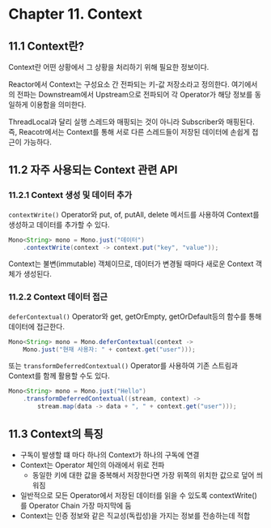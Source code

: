 # Chapter 11. Context

## 11.1 Context란?

Context란 어떤 상황에서 그 상황을 처리하기 위해 필요한 정보이다.

Reactor에서 Context는 구성요소 간 전파되는 키-값 저장소라고 정의한다.
여기에서의 전파는 Downstream에서 Upstream으로 전파되어 각 Operator가 해당 정보를 동일하게 이용함을 의미한다.

ThreadLocal과 달리 실행 스레드와 매핑되는 것이 아니라 Subscriber와 매핑된다.
즉, Reacotr에서는 Context를 통해 서로 다른 스레드들이 저장된 데이터에 손쉽게 접근이 가능하다.

## 11.2 자주 사용되는 Context 관련 API

### 11.2.1 Context 생성 및 데이터 추가

`contextWrite()` Operator와 put, of, putAll, delete 메서드를 사용하여 Context를 생성하고 데이터를 추가할 수 있다.

```java
Mono<String> mono = Mono.just("데이터")
    .contextWrite(context -> context.put("key", "value"));
```

Context는 불변(immutable) 객체이므로, 데이터가 변경될 때마다 새로운 Context 객체가 생성된다.

### 11.2.2 Context 데이터 접근

`deferContextual()` Operator와 get, getOrEmpty, getOrDefault등의 함수를 통해 데이터에 접근한다. 

```java
Mono<String> mono = Mono.deferContextual(context -> 
    Mono.just("현재 사용자: " + context.get("user")));
```

또는 `transformDeferredContextual()` Operator를 사용하여 기존 스트림과 Context를 함께 활용할 수도 있다.

```java
Mono<String> mono = Mono.just("Hello")
    .transformDeferredContextual((stream, context) -> 
        stream.map(data -> data + ", " + context.get("user")));
```

## 11.3 Context의 특징

- 구독이 발생할 떄 마다 하나의 Context가 하나의 구독에 연결
- Context는 Operator 체인의 아래에서 위로 전파
  - 동일한 키에 대한 값을 중복해서 저장한다면 가장 위쪽의 위치한 값으로 덮어 씌워짐
- 일반적으로 모든 Operator에서 저장된 데이터를 읽을 수 있도록 contextWrite()를 Operator Chain 가장 마지막에 둠
- Context는 인증 정보와 같은 직교성(독립성)을 가지는 정보를 전송하는데 적합